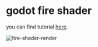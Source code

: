 # godot fire shader
you can find tutorial [here](https://gameidea.org/2024/05/01/fire-shader/).

![fire-shader-render](https://github.com/gameidea-org/fire-shader/assets/38527141/3b57abd6-3549-4936-83ce-aefda82a5cb3)
